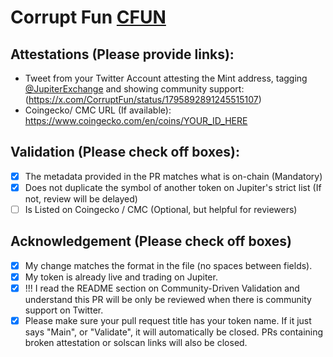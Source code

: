 # Corrupt Fun [CFUN](https://solscan.io/token/7bud8wWN2CroYvjHLvYfEpwymuC2QV1gdqZaT4ZogLbG)

## Attestations (Please provide links):
- Tweet from your Twitter Account attesting the Mint address, tagging [@JupiterExchange](https://twitter.com/JupiterExchange) and showing community support: (https://x.com/CorruptFun/status/1795892891245515107)
- Coingecko/ CMC URL (If available): https://www.coingecko.com/en/coins/YOUR_ID_HERE

## Validation (Please check off boxes):
- [x] The metadata provided in the PR matches what is on-chain (Mandatory)
- [x] Does not duplicate the symbol of another token on Jupiter's strict list (If not, review will be delayed)
- [ ] Is Listed on Coingecko / CMC (Optional, but helpful for reviewers)  

## Acknowledgement (Please check off boxes)
- [x] My change matches the format in the file (no spaces between fields).
- [x] My token is already live and trading on Jupiter.
- [x] !!! I read the README section on Community-Driven Validation and understand this PR will be only be reviewed when there is community support on Twitter.
- [x] Please make sure your pull request title has your token name. If it just says "Main", or "Validate", it will automatically be closed. PRs containing broken attestation or solscan links will also be closed.
